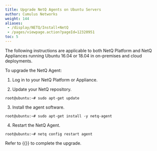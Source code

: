 ```yaml
---
title: Upgrade NetQ Agents on Ubuntu Servers
author: Cumulus Networks
weight: 144
aliases:
 - /display/NETQ/Install+NetQ
 - /pages/viewpage.action?pageId=12320951
toc: 5
---
```

The following instructions are applicable to both NetQ Platform and NetQ Appliances running Ubuntu 16.04 or 18.04 in on-premises and cloud deployments.

To upgrade the NetQ Agent:

1. Log in to your NetQ Platform or Appliance.

2. Update your NetQ repository.

```
root@ubuntu:~# sudo apt-get update
```

3. Install the agent software.

```
root@ubuntu:~# sudo apt-get install -y netq-agent
```

4. Restart the NetQ Agent.

```
root@ubuntu:~# netq config restart agent
```

Refer to {{<link title="Install and Configure the NetQ Agent on Ubuntu Servers">}} to complete the upgrade.
